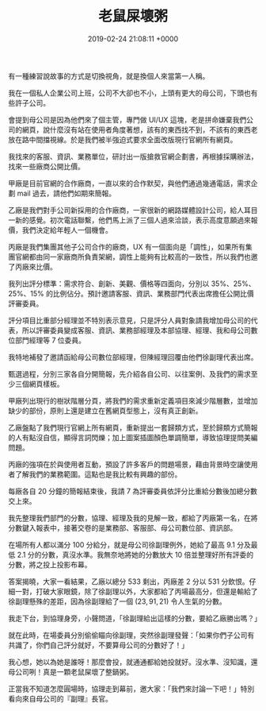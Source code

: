 ﻿---
layout: post
title: 老鼠屎壞粥
date: 2019-02-24 21:08:11 +0000
category: 謅
tags: [意有所指]
---



有一種練習說故事的方式是切換視角，就是換個人來當第一人稱。

我在一個私人企業公司上班，公司不大卻也不小，上頭有更大的母公司，下頭也有些許子公司。

會提到母公司是因為他們來了個主管，專門做 UI/UX 這塊，老是拼命嫌棄我們公司的網頁，說什麼沒有站在使用者角度著想，該有的東西找不到，不該有的東西老放在路中間擋視線。於是我們被半強迫式要求全面改版現行官網所有網頁。

<!--more-->

我找來的客服、資訊、業務單位，研討出一版搶救官網企劃書，再根據採購辦法，找來一些廠商公開比價。

甲廠是目前官網的合作廠商，一直以來的合作默契，與他們通過幾通電話，需求企劃 mail 過去，請他們如期來簡報。

乙廠是我們對手公司新採用的合作廠商，一家很新的網路媒體設計公司，給人耳目一新的感覺。初次電話聯繫，他們馬上派了三個人過來洽談，表示高度意願過來報價，我們決定給年輕人一個機會。

丙廠是我們集團其他子公司合作的廠商，UX 有一個面向是「調性」，如果所有集團官網都由同一家廠商所負責架網，調性上能夠有比較高的一致性，所以我們也邀了丙廠來比價。

我列出評分標準：需求符合、創新、美觀、價格等四面向，分別以 35%、25%、25%、15% 的比例佔分。預計邀請客服、資訊、業務部門代表出席擔任公開比價評審委員。

評分項目比重部分經理並不特別表示意見，只是評分人員對象請我增加母公司的代表，所以評審委員變成客服、資訊、業務部經理及本部協理、經理、我和母公司數位部門經理等 7 位委員。

我特地補發了邀請函給母公司數位部經理，但陳經理回覆由他們徐副理代表出席。

甄選過程，分別三家各自分開簡報，先介紹各自公司、以往案例、及我們的需求至少三個網頁樣板。

甲廠列出現行的樹狀階層分頁，將我們的需求重新定義項目來減少階層數，並增加缺少的部份，原則上還是建立在舊網頁型態上，沒有真正創新。

乙廠盤點了我們現行官網上所有網頁，重新提出一套歸類方式，至於歸類方式簡報的人有點沒自信，顯得言詞閃爍；加上圖案插圖顏色單調簡單，導致協理提問美編問題。

丙廠的強項在於與使用者互動，預設了許多客戶的問題場景，藉由背景時空讓使用者了解我們的業務範圍。這點也是我比較有興趣的部份。

每廠各自 20 分鐘的簡報結束後，我請 7 為評審委員依評分比重給分數後加總分數交上來。

我先整理我們部門的分數，協理、經理及我的見解一致，都給了丙廠第一名，在將分數鍵入報表中，接著交卷的是業務部、客服部、母公司數位部、資訊部。

在場所有人都以滿分 100 分給分，就是母公司徐副理例外，她給了最高 9.1 分及最低 2.1 分的分數，真沒水準。我無奈地將她的分數放大 10 倍並整理好所有評委的分數，將之投上投影布幕。

答案揭曉，大家一看結果，乙廠以總分 533 剩出，丙廠差 2 分以 531 分飲恨。仔細一對，打破大家眼鏡，除了徐副理以外，大家都給了丙場最高分，但還是輸給了徐副理懸殊的差距，因為徐副理給了一個 $(23, 91, 21)$ 令人生氣的分數。

我走下台，到協理身旁，小聲問道，「徐副理給出這樣的分數，要給乙廠勝出嗎？」

就在此時，在場委員分別偷偷瞄向徐副理，突然徐副理發聲：「如果你們子公司有共識了，你們自己評分就好，不要算母公司的分數好了！」

我心想，她以為她是誰呀！那麼會投，就通通都給她投就好。沒水準、沒知識，還母公司咧！真是一顆老鼠屎壞了整鍋粥。

正當我不知道怎麼圓場時，協理走到幕前，邀大家：「我們來討論一下吧！」特別看向來自母公司的『副理』長官。